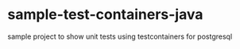 # sample-test-containers-java
sample project to show unit tests using testcontainers for postgresql
